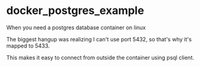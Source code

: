 # docker_postgres_example
When you need a postgres database container on linux

The biggest hangup was realizing I can't use port 5432, so that's why it's mapped to 5433.

This makes it easy to connect from outside the container using psql client.
